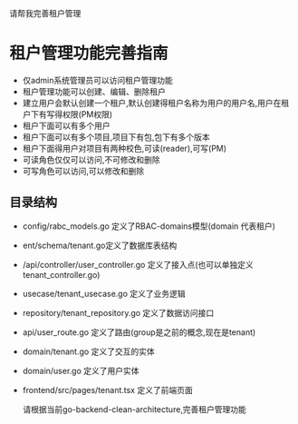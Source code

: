 请帮我完善租户管理

# 租户管理功能完善指南
- 仅admin系统管理员可以访问租户管理功能
- 租户管理功能可以创建、编辑、删除租户
- 建立用户会默认创建一个租户,默认创建得租户名称为用户的用户名,用户在租户下有写得权限(PM权限)
- 租户下面可以有多个用户
- 租户下面可以有多个项目,项目下有包,包下有多个版本
- 租户下面得用户对项目有两种校色,可读(reader),可写(PM)
- 可读角色仅仅可以访问,不可修改和删除
- 可写角色可以访问,可以修改和删除

## 目录结构
- config/rabc_models.go 定义了RBAC-domains模型(domain 代表租户)
- ent/schema/tenant.go定义了数据库表结构
- /api/controller/user_controller.go 定义了接入点(也可以单独定义tenant_controller.go)
- usecase/tenant_usecase.go 定义了业务逻辑
- repository/tenant_repository.go 定义了数据访问接口
- api/user_route.go 定义了路由(group是之前的概念,现在是tenant)
- domain/tenant.go 定义了交互的实体
- domain/user.go 定义了用户实体
- frontend/src/pages/tenant.tsx 定义了前端页面



  请根据当前go-backend-clean-architecture,完善租户管理功能